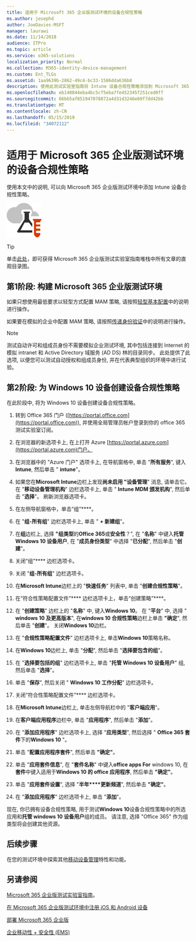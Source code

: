 ```yaml
---
title: 适用于 Microsoft 365 企业版测试环境的设备合规性策略
ms.author: josephd
author: JoeDavies-MSFT
manager: laurawi
ms.date: 11/14/2018
audience: ITPro
ms.topic: article
ms.service: o365-solutions
localization_priority: Normal
ms.collection: M365-identity-device-management
ms.custom: Ent_TLGs
ms.assetid: 1aa9639b-2862-49c4-bc33-1586dda636b8
description: 使用此测试实验室指南将 Intune 设备合规性策略添加到 Microsoft 365 企业版测试环境中。
ms.openlocfilehash: eb140844eba4bc5cf5eba7fe452345f251ced0ff
ms.sourcegitcommit: 66bb5af851947078872a4d31d3246e69f7dd42bb
ms.translationtype: MT
ms.contentlocale: zh-CN
ms.lasthandoff: 05/15/2019
ms.locfileid: "34072112"
---
```

# <a name="device-compliance-policies-for-your-microsoft-365-enterprise-test-environment"></a>适用于 Microsoft 365 企业版测试环境的设备合规性策略

使用本文中的说明, 可以向 Microsoft 365 企业版测试环境中添加 Intune 设备合规性策略。

![Microsoft 云测试实验室指南](media/m365-enterprise-test-lab-guides/cloud-tlg-icon.png)

> [!TIP]
> 单击[此处](https://aka.ms/m365etlgstack)，即可获得 Microsoft 365 企业版测试实验室指南堆栈中所有文章的直观目录图。

## <a name="phase-1-build-out-your-microsoft-365-enterprise-test-environment"></a>第1阶段: 构建 Microsoft 365 企业版测试环境

如果只想使用最低要求以轻型方式配置 MAM 策略, 请按照[轻型基本配置](lightweight-base-configuration-microsoft-365-enterprise.md)中的说明进行操作。
  
如果要在模拟的企业中配置 MAM 策略, 请按照[传递身份验证](pass-through-auth-m365-ent-test-environment.md)中的说明进行操作。
  
> [!NOTE]
> 测试自动许可和组成员身份不需要模拟企业测试环境, 其中包括连接到 Internet 的模拟 intranet 和 Active Directory 域服务 (AD DS) 林的目录同步。 此处提供了此选项, 以便您可以测试自动授权和组成员身份, 并在代表典型组织的环境中进行试验。 
>  

## <a name="phase-2-create-a-device-compliance-policy-for-windows-10-devices"></a>第2阶段: 为 Windows 10 设备创建设备合规性策略

在此阶段中, 将为 Windows 10 设备创建设备合规性策略。
  
1. 转到 Office 365 门户 ([https://portal.office.com](https://portal.office.com)), 并使用全局管理员帐户登录到你的 office 365 测试实验室订阅。
    
2. 在浏览器的新选项卡上, 在上打开 Azure [https://portal.azure.com](https://portal.azure.com)门户。

3. 在浏览器中的 "Azure 门户" 选项卡上, 在导航窗格中, 单击 "**所有服务**", 键入**Intune**, 然后单击 " **intune**"。
    
4. 如果您在**Microsoft Intune**边栏上发现**尚未启用 "设备管理**" 消息, 请单击它。 在 "**移动设备管理机构**" 边栏选项卡上, 单击 " **Intune MDM 颁发机构**", 然后单击 "**选择**"。 刷新浏览器选项卡。
    
5. 在左侧导航窗格中，单击“组”****。
    
6. 在 "**组-所有组**" 边栏选项卡上, 单击 " **+ 新建组**"。
    
7. 在**组**边栏上, 选择 **"组类型**的**Office 365**或**安全性**？", 在 "**名称**" 中键入**托管 Windows 10 设备用户**, 在 "**成员身份类型**" 中选择 "**已分配**", 然后单击 "**创建**"。 
    
8. 关闭“组”**** 边栏选项卡。
    
11. 关闭 "**组-所有组**" 边栏选项卡。
    
12. 在**Microsoft Intune**边栏上的 "**快速任务**" 列表中, 单击 "**创建合规性策略**"。
    
13. 在“符合性策略配置文件”**** 边栏选项卡上，单击“创建策略”****。
    
14. 在 "**创建策略**" 边栏上的 "**名称**" 中, 键入**Windows 10**。 在 "**平台**" 中, 选择 " **windows 10 及更高版本**", 在**windows 10 合规性策略**边栏上单击 **"确定**", 然后单击 "**创建**"。 关闭**Windows 10**边栏。
    
15. 在 "**合规性策略配置文件**" 边栏选项卡上, 单击**Windows 10**策略名称。
    
16. 在**Windows 10**边栏上, 单击 "**分配**", 然后单击 "**选择要包含的组**"。
    
17. 在 "**选择要包括的组**" 边栏选项卡上, 单击 "**托管 Windows 10 设备用户**" 组, 然后单击 "**选择**"。
    
18. 单击 "**保存**", 然后关闭 " **Windows 10 工作分配**" 边栏选项卡。
    
19. 关闭“符合性策略配置文件”**** 边栏选项卡。
    
20. 在**Microsoft Intune**边栏上, 单击左侧导航栏中的 "**客户端应用**"。
    
21. 在**客户端应用程序**边栏中, 单击 "**应用程序**", 然后单击 "**添加**"。 

22. 在 "**添加应用程序**" 边栏选项卡上, 选择 "**应用类型**", 然后选择 " **Office 365 套件**下的**Windows 10** "。

23. 单击 "**配置应用程序套件**", 然后单击 **"确定"**。

24. 单击 "**应用套件信息**", 在 "**套件名称**" 中键入**office apps For** windows 10, 在**套件**中键入适用于**Windows 10 的 office 应用程序**, 然后单击 **"确定"**。

25. 单击 "**应用套件设置**", 选择 "**半年****更新频道**", 然后单击 **"确定"**。

26. 在 "**添加应用程序**" 边栏选项卡上, 单击 "**添加**"。

现在, 你已拥有设备合规性策略, 用于测试**Windows 10**设备合规性策略中的所选应用和**托管 windows 10 设备用户**组的成员。 请注意, 选择 "Office 365" 作为组类型将会创建其他资源。 
  
## <a name="next-step"></a>后续步骤

在您的测试环境中探索其他[移动设备管理](m365-enterprise-test-lab-guides.md#mobile-device-management)特性和功能。

## <a name="see-also"></a>另请参阅

[Microsoft 365 企业版测试实验室指南](m365-enterprise-test-lab-guides.md)。
  
[在 Microsoft 365 企业版测试环境中注册 iOS 和 Android 设备](enroll-ios-and-android-devices-in-your-microsoft-enterprise-365-dev-test-environ.md)
  
[部署 Microsoft 365 企业版](deploy-microsoft-365-enterprise.md)

[企业移动性 + 安全性 (EMS)](https://www.microsoft.com/cloud-platform/enterprise-mobility-security)
